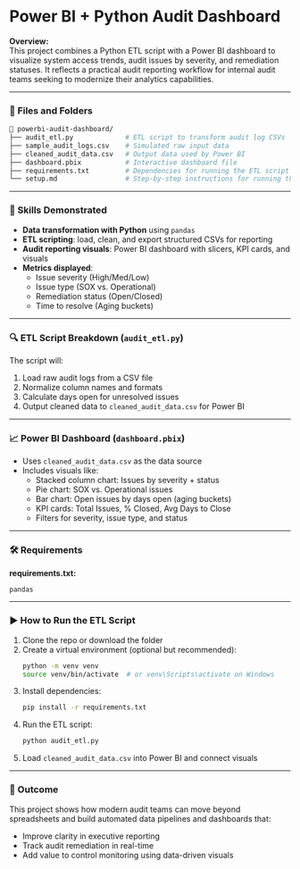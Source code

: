 # Power BI + Python Audit Dashboard

**Overview:**  
This project combines a Python ETL script with a Power BI dashboard to visualize system access trends, audit issues by severity, and remediation statuses. It reflects a practical audit reporting workflow for internal audit teams seeking to modernize their analytics capabilities.

---

### 🔧 Files and Folders

```bash
📁 powerbi-audit-dashboard/
├── audit_etl.py             # ETL script to transform audit log CSVs
├── sample_audit_logs.csv    # Simulated raw input data
├── cleaned_audit_data.csv   # Output data used by Power BI
├── dashboard.pbix           # Interactive dashboard file
├── requirements.txt         # Dependencies for running the ETL script
└── setup.md                 # Step-by-step instructions for running the project
```

---

### 🧠 Skills Demonstrated
- **Data transformation with Python** using `pandas`
- **ETL scripting**: load, clean, and export structured CSVs for reporting
- **Audit reporting visuals**: Power BI dashboard with slicers, KPI cards, and visuals
- **Metrics displayed**: 
  - Issue severity (High/Med/Low)
  - Issue type (SOX vs. Operational)
  - Remediation status (Open/Closed)
  - Time to resolve (Aging buckets)

---

### 🔍 ETL Script Breakdown (`audit_etl.py`)
The script will:
1. Load raw audit logs from a CSV file
2. Normalize column names and formats
3. Calculate days open for unresolved issues
4. Output cleaned data to `cleaned_audit_data.csv` for Power BI

---

### 📈 Power BI Dashboard (`dashboard.pbix`)
- Uses `cleaned_audit_data.csv` as the data source
- Includes visuals like:
  - Stacked column chart: Issues by severity + status
  - Pie chart: SOX vs. Operational issues
  - Bar chart: Open issues by days open (aging buckets)
  - KPI cards: Total Issues, % Closed, Avg Days to Close
  - Filters for severity, issue type, and status

---

### 🛠️ Requirements
**requirements.txt:**
```txt
pandas
```

---

### ▶️ How to Run the ETL Script
1. Clone the repo or download the folder
2. Create a virtual environment (optional but recommended):
   ```bash
   python -m venv venv
   source venv/bin/activate  # or venv\Scripts\activate on Windows
   ```
3. Install dependencies:
   ```bash
   pip install -r requirements.txt
   ```
4. Run the ETL script:
   ```bash
   python audit_etl.py
   ```
5. Load `cleaned_audit_data.csv` into Power BI and connect visuals

---

### 🚀 Outcome
This project shows how modern audit teams can move beyond spreadsheets and build automated data pipelines and dashboards that:
- Improve clarity in executive reporting
- Track audit remediation in real-time
- Add value to control monitoring using data-driven visuals

